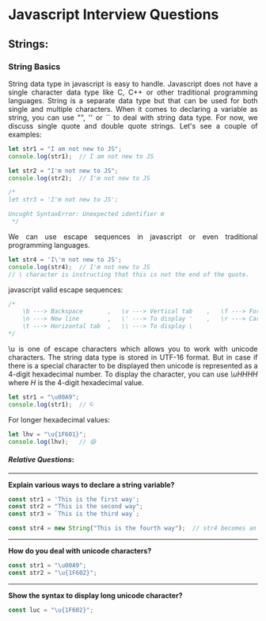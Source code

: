 # Javascript Interview Questions

<div style="text-align: justify">

## Strings:

### String Basics

String data type in javascript is easy to handle. Javascript does not have a single character data type like C, C++
or other traditional programming languages. String is a separate data type but that can be used for both single and 
multiple characters.
When it comes to declaring a variable as string, you can use "", '' or `` to deal with string data type. For now, we
discuss single quote and double quote strings. Let's see a couple of examples:
```javascript
let str1 = "I am not new to JS";
console.log(str1);  // I am not new to JS

let str2 = "I'm not new to JS";
console.log(str2);  // I'm not new to JS

/*
let str3 = 'I'm not new to JS';

Uncught SyntaxError: Unexpected identifier m
 */
```
We can use escape sequences in javascript or even traditional programming languages.
```javascript
let str4 = 'I\'m not new to JS';
console.log(str4);  // I'm not new to JS
// \ character is instructing that this is not the end of the quote.
```
javascript valid escape sequences:
```javascript
/*
    \b ---> Backspace       ,   \v ---> Vertical tab    ,   \f ---> Form feed       ,   \u ---> For unicode
    \n ---> New line        ,   \' ---> To display '    ,   \r ---> Carriage return ,   \" ---> To display "
    \t ---> Horizontal tab  ,   \\ ---> To display \
*/
```
\u is one of escape characters which allows you to work with unicode characters. The string data type is stored in
UTF-16 format. But in case if there is a special character to be displayed then unicode is represented as a 4-digit
hexadecimal number. To display the character, you can use *\uHHHH* where *H* is the 4-digit hexadecimal value.
```javascript
let str1 = "\u00A9";
console.log(str1);  // ©️
```
For longer hexadecimal values:
```javascript
let lhv = "\u{1F601}";
console.log(lhv);   // 😄
```

#### *Relative Questions*:

---

**Explain various ways to declare a string variable?**  
```javascript
const str1 = 'This is the first way';
const str2 = "This is the second way";
const str3 = `This is the third way`;

const str4 = new String("This is the fourth way");  // str4 becomes an object instead of primitive data type
```

---

**How do you deal with unicode characters?**  
```javascript
const str1 = "\u00A9";
const str2 = "\u{1F602}";
```

---


**Show the syntax to display long unicode character?**  
```javascript
const luc = "\u{1F602}";
```
</div>